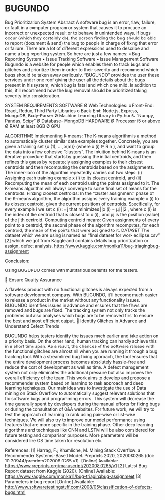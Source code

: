 # BUGUNDO
Bug Prioritization System
Abstract
A software bug is an error, flaw, failure, or fault in a computer program or system that causes it to
produce an incorrect or unexpected result or to behave in unintended ways. If bugs occur (which they
certainly do), the person finding the bug should be able to report (document & send) the bug to people
in charge of fixing that error or failure. There are a lot of different expressions used to describe and
name a bug reporting system. So here are just a few names:
• Bug Reporting System
• Issue Tracking Software
• Issue Management Software
Bugundo is a website for people which enables them to track bugs and glitches and prioritize them
in order to their severity and recommend which bugs should be taken away perilously.
“BUGUNDO” provides the user these services under one roof giving the user all the details about
the bugs present in his system, which bug is fatal and which one mild. In addition to this, it’ll
recommend how the bug removal should be prioritized taking severity into consideration.

SYSTEM REQUIREMENTS SOFTWARE
Ø Web Technologies:
o Front-End: React, Redux, Third Party Libraries
o Back-End: Node.js, Express, MongoDB, Body-Parser
Ø Machine Learning Library in Python3: “Numpy, Pandas, Scipy”
Ø Database- MongoDB
HARDWARE
Ø Processor i5 or above
Ø RAM at least 8GB
Ø GPU

ALGORITHMS
  Implementing K-means:
The K-means algorithm is a method to automatically cluster similar data examples together.
Concretely, you are given a training set {x (1), ..., x(m)} (where x (i) ∈ R n ), and want to
group the data into a few cohesive “clusters”. The intuition behind K-means is an iterative
procedure that starts by guessing the initial centroids, and then refines this guess by repeatedly
assigning examples to their closest centroids and then recomputing the centroids based on the
assignments.
The inner-loop of the algorithm repeatedly carries out two steps: (i) Assigning each training
example x (i) to its closest centroid, and (ii) Recomputing the mean of each centroid using the
points assigned to it. The K-means algorithm will always converge to some final set of means
for the centroids.
 Finding closest centroids:
In the “cluster assignment” phase of the K-means algorithm, the algorithm assigns every
training example x (i) to its closest centroid, given the current positions of centroids.
Specifically, for every example i we set c (i) := j that minimizes ||x (i) − µj ||2 , where c (i) is
the index of the centroid that is closest to x (i) , and µj is the position (value) of the j’th centroid.
 Computing centroid means:
Given assignments of every point to a centroid, the second phase of the algorithm recomputes,
for each centroid, the mean of the points that were assigned to it.
 DATASET
The dataset which we are using is named as “final dataset for work ecllipse.csv” [2]
which we got from Kaggle and contains details bug prioritization or assign, defect
analysis.
https://www.kaggle.com/monika11/bug-triagingbug-assignment



Conclusion:

Using BUGUNDO comes with multifarious benefits for the testers.

	Ensure Quality Assurance

A flawless product with no functional glitches is always expected from a software development company. With BUGUNDO, it’ll become much easier to release a product in the market without any functionality issues. BUGUNDO identifies issues in advance and ensures that the flaws are removed and bugs are fixed. The tracking system not only tracks the problems but also analyses which bugs are to be removed first to ensure the best and most efficient output.
	Identify Glitches in Advance and Understand Defect Trends

BUGUNDO helps testers identify the issues much earlier and take action on a priority basis. On the other hand, human tracking can hardly achieve this in a short time span. As a result, the chances of the software release with the functional glitches are almost nil when you are running it through a bug tracking tool.
With a streamlined bug fixing approach, the tool ensures that the entire development process becomes absolutely hassle-free and reduce the cost of development as well as time. A defect management system not only eliminates the additional pressure but also improves the overall efficiency of the team.
This work aims to develop and propose a recommender system based on learning to rank approach and deep learning techniques. Our main idea was to investigate the use of Data mining on Stack Overflow to automatically suggest relevant solutions that fix software bugs and programming errors. This system will decrease the time generally spent by developers during the manual efforts for fixing bugs or during the consultation of Q&A websites. For future work, we will try to test the approach of learning to rank using pair-wise or list-wise techniques. We will also try to improve our model performance using features that are more specific in the training phase. Other deep learning algorithms and techniques like CNN and LSTM will be also considered for future testing and comparison purposes. More parameters will be considered like OS time taken for resolution etc.




References:
[1] Harrag, F.; Khamliche, M. Mining Stack Overflow: a Recommender Systems-Based
Model. Preprints 2020, 2020080265 (doi: 10.20944/preprints202008.0265.v1).
[Online] Available: https://www.preprints.org/manuscript/202008.0265/v1
[2] Latest Bug Report dataset from Kaggle (2020). [Online] Available:
https://www.kaggle.com/monika11/bug-triagingbug-assignment
[3] Parameters in bug report [Online] Available:
http://www.softwaretestingstuff.com/2008/05/classification-of-defects-bugs.html




